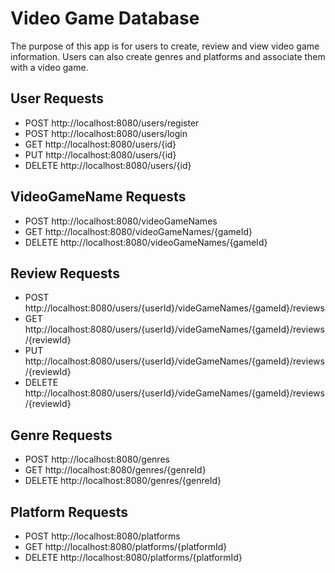 # Video Game Database
The purpose of this app is for users to create, review and view video game information. Users can also create genres and platforms and associate them with a video game. 

## User Requests
* POST http://localhost:8080/users/register
* POST http://localhost:8080/users/login
* GET http://localhost:8080/users/{id}
* PUT http://localhost:8080/users/{id}
* DELETE http://localhost:8080/users/{id}

## VideoGameName Requests
* POST http://localhost:8080/videoGameNames
* GET http://localhost:8080/videoGameNames/{gameId}
* DELETE http://localhost:8080/videoGameNames/{gameId}

## Review Requests
* POST http://localhost:8080/users/{userId}/videGameNames/{gameId}/reviews
* GET http://localhost:8080/users/{userId}/videGameNames/{gameId}/reviews/{reviewId}
* PUT http://localhost:8080/users/{userId}/videGameNames/{gameId}/reviews/{reviewId}
* DELETE http://localhost:8080/users/{userId}/videGameNames/{gameId}/reviews/{reviewId}

## Genre Requests
* POST http://localhost:8080/genres
* GET http://localhost:8080/genres/{genreId}
* DELETE http://localhost:8080/genres/{genreId}

## Platform Requests
* POST http://localhost:8080/platforms
* GET http://localhost:8080/platforms/{platformId}
* DELETE http://localhost:8080/platforms/{platformId}
